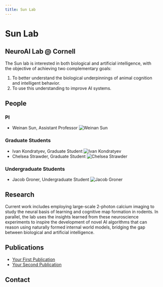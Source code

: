 ```yaml
---
title: Sun Lab
---
```


# Sun Lab

## NeuroAI Lab @ Cornell

The Sun lab is interested in both biological and artificial intelligence, with the objective of achieving two complementary goals: 
1. To better understand the biological underpinnings of animal cognition and intelligent behavior.
2. To use this understanding to improve AI systems.

## People

### PI
- Weinan Sun, Assistant Professor
  ![Weinan Sun](path_to_weinan_sun_headshot)

### Graduate Students
- Ivan Kondratyev, Graduate Student
  ![Ivan Kondratyev](path_to_ivan_kondratyev_headshot)
- Chelsea Strawder, Graduate Student
  ![Chelsea Strawder](path_to_chelsea_strawder_headshot)

### Undergraduate Students
- Jacob Groner, Undergraduate Student
  ![Jacob Groner](path_to_jacob_groner_headshot)

## Research

Current work includes employing large-scale 2-photon calcium imaging to study the neural basis of learning and cognitive map formation in rodents. In parallel, the lab uses the insights learned from these neuroscience experiments to inspire the development of novel AI algorithms that can reason using naturally formed internal world models, bridging the gap between biological and artificial intelligence.

## Publications

<!-- List your publications here -->
- [Your First Publication](link_to_publication)
- [Your Second Publication](link_to_publication)
<!-- Add more as needed -->

## Contact

<!-- Add contact information here -->
